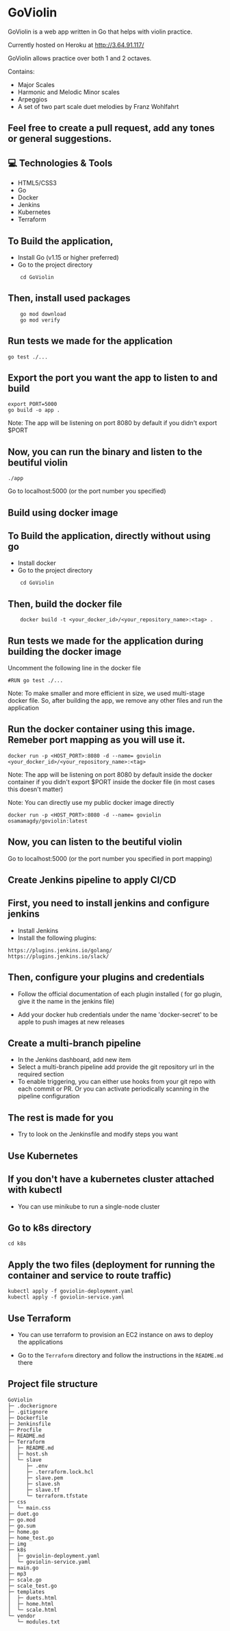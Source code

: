# GoViolin

GoViolin is a web app written in Go that helps with violin practice.

Currently hosted on Heroku at http://3.64.91.117/

GoViolin allows practice over both 1 and 2 octaves.

Contains:
* Major Scales
* Harmonic and Melodic Minor scales
* Arpeggios
* A set of two part scale duet melodies by Franz Wohlfahrt


Feel free to create a pull request, add any tones or general suggestions.
------------------------------------------------------------------


💻 Technologies & Tools
--------------

* HTML5/CSS3
* Go
* Docker
* Jenkins
* Kubernetes
* Terraform

To Build the application, 
------------------------
- Install Go (v1.15 or higher preferred)
- Go to the project directory
```
    cd GoViolin
```

Then, install used packages
---------------------------

```
    go mod download
    go mod verify
```

Run tests we made for the application
----------------------------

```
go test ./...
```

Export the port you want the app to listen to and build 
----------------------

```
export PORT=5000
go build -o app .
```

Note: The app will be listening on port 8080 by default if you didn't export $PORT

Now, you can run the binary and listen to the beutiful violin
------------------------------------------------------------------------------------------

```
./app
```
Go to localhost:5000 (or the port number you specified)

## Build using docker image

To Build the application, directly without using go
------------------------
- Install docker
- Go to the project directory
```
    cd GoViolin
```

Then, build the docker file
---------------------------

```
    docker build -t <your_docker_id>/<your_repository_name>:<tag> .
```

Run tests we made for the application during building the docker image
----------------------------
Uncomment the following line in the docker file 

```
#RUN go test ./...
```

Note: To make smaller and more efficient in size, we used multi-stage docker file.
So, after building the app, we remove any other files and run the application

Run the docker container using this image. Remeber port mapping as you will use it.
----------------------

```
docker run -p <HOST_PORT>:8080 -d --name= goviolin <your_docker_id>/<your_repository_name>:<tag>
```

Note: The app will be listening on port 8080 by default inside the docker container if you didn't export $PORT inside the docker file (in most cases this doesn't matter)


Note: You can directly use my public docker image directly


```
docker run -p <HOST_PORT>:8080 -d --name= goviolin osamamagdy/goviolin:latest
```


Now, you can listen to the beutiful violin
------------------------------------------------------------------------------------------

Go to localhost:5000 (or the port number you specified in port mapping)



## Create Jenkins pipeline to apply CI/CD

First, you need to install jenkins and configure jenkins
------------------------
- Install Jenkins
- Install the following plugins:

```
https://plugins.jenkins.io/golang/
https://plugins.jenkins.io/slack/
```

Then, configure your plugins and credentials
---------------------------

- Follow the official documentation of each plugin installed ( for go plugin, give it the name in the jenkins file)

- Add your docker hub credentials under the name 'docker-secret' to be apple to push images at new releases


Create a multi-branch pipeline
----------------------------
- In the Jenkins dashboard, add new item
- Select a multi-branch pipeline add provide the git repository url in the required section
- To enable triggering, you can either use hooks from your git repo with each commit or PR. Or you can activate periodically scanning in the pipeline configuration 


The rest is made for you
----------------------------
- Try to look on the Jenkinsfile and modify steps you want 


## Use Kubernetes

If you don't have a kubernetes cluster attached with kubectl
------------------------
- You can use minikube to run a single-node cluster

Go to k8s directory
------------------------
```
cd k8s
```

Apply the two files (deployment for running the container and service to route traffic)
------------------------
```
kubectl apply -f goviolin-deployment.yaml
kubectl apply -f goviolin-service.yaml

```


## Use Terraform

- You can use terraform to provision an EC2 instance on aws to deploy the applications

- Go to the `Terraform` directory and follow the instructions in the `README.md` there


## Project file structure 
```
GoViolin
├─ .dockerignore
├─ .gitignore
├─ Dockerfile
├─ Jenkinsfile
├─ Procfile
├─ README.md
├─ Terraform
│  ├─ README.md
│  ├─ host.sh
│  └─ slave
│     ├─ .env
│     ├─ .terraform.lock.hcl
│     ├─ slave.pem
│     ├─ slave.sh
│     ├─ slave.tf
│     └─ terraform.tfstate
├─ css
│  └─ main.css
├─ duet.go
├─ go.mod
├─ go.sum
├─ home.go
├─ home_test.go
├─ img
├─ k8s
│  ├─ goviolin-deployment.yaml
│  └─ goviolin-service.yaml
├─ main.go
├─ mp3
├─ scale.go
├─ scale_test.go
├─ templates
│  ├─ duets.html
│  ├─ home.html
│  └─ scale.html
└─ vendor
   └─ modules.txt

```